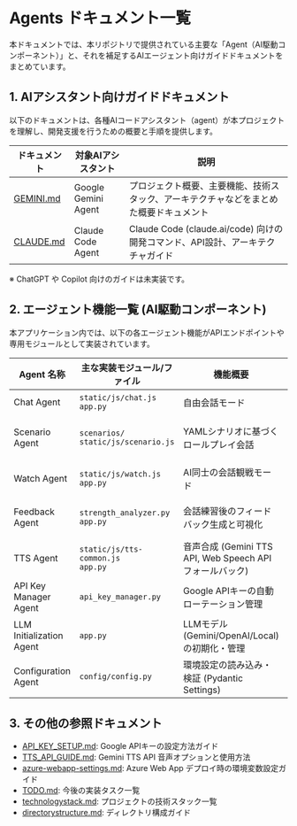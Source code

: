 # Agents ドキュメント一覧

本ドキュメントでは、本リポジトリで提供されている主要な「Agent（AI駆動コンポーネント）」と、それを補足するAIエージェント向けガイドドキュメントをまとめています。

## 1. AIアシスタント向けガイドドキュメント
以下のドキュメントは、各種AIコードアシスタント（agent）が本プロジェクトを理解し、開発支援を行うための概要と手順を提供します。

| ドキュメント           | 対象AIアシスタント     | 説明                                                        |
|------------------------|------------------------|-------------------------------------------------------------|
| [GEMINI.md](GEMINI.md)     | Google Gemini Agent    | プロジェクト概要、主要機能、技術スタック、アーキテクチャなどをまとめた概要ドキュメント |
| [CLAUDE.md](CLAUDE.md)     | Claude Code Agent      | Claude Code (claude.ai/code) 向けの開発コマンド、API設計、アーキテクチャガイド    |

※ ChatGPT や Copilot 向けのガイドは未実装です。

## 2. エージェント機能一覧 (AI駆動コンポーネント)
本アプリケーション内では、以下の各エージェント機能がAPIエンドポイントや専用モジュールとして実装されています。

| Agent 名称             | 主な実装モジュール/ファイル              | 機能概要                                        | API/ルート                                                      |
|------------------------|------------------------------------------|-------------------------------------------------|------------------------------------------------------------------|
| Chat Agent             | `static/js/chat.js`<br>`app.py`           | 自由会話モード                                    | `GET /chat`, `POST /api/chat` (SSE)                             |
| Scenario Agent         | `scenarios/`<br>`static/js/scenario.js`  | YAMLシナリオに基づくロールプレイ会話                  | `GET /scenarios`, `GET /scenario`, `POST /api/scenario_chat` (SSE) |
| Watch Agent            | `static/js/watch.js`<br>`app.py`          | AI同士の会話観戦モード                            | `GET /watch`, `POST /api/watch/start`, `POST /api/watch/next` (SSE) |
| Feedback Agent         | `strength_analyzer.py`<br>`app.py`        | 会話練習後のフィードバック生成と可視化              | `POST /api/chat_feedback`, `POST /api/scenario_feedback`        |
| TTS Agent              | `static/js/tts-common.js`<br>`app.py`     | 音声合成 (Gemini TTS API, Web Speech API フォールバック) | `POST /api/tts`                                                  |
| API Key Manager Agent  | `api_key_manager.py`                    | Google APIキーの自動ローテーション管理              | `GET /api/key_status`                                           |
| LLM Initialization Agent | `app.py`                                | LLMモデル(Gemini/OpenAI/Local)の初期化・管理         | 関数: `create_gemini_llm()`, `initialize_llm()`                 |
| Configuration Agent    | `config/config.py`                      | 環境設定の読み込み・検証 (Pydantic Settings)        | 関数: `get_config()`, `get_cached_config()`                     |

## 3. その他の参照ドキュメント
- [API_KEY_SETUP.md](API_KEY_SETUP.md): Google APIキーの設定方法ガイド
- [TTS_API_GUIDE.md](TTS_API_GUIDE.md): Gemini TTS API 音声オプションと使用方法
- [azure-webapp-settings.md](azure-webapp-settings.md): Azure Web App デプロイ時の環境変数設定ガイド
- [TODO.md](TODO.md): 今後の実装タスク一覧
- [technologystack.md](technologystack.md): プロジェクトの技術スタック一覧
- [directorystructure.md](directorystructure.md): ディレクトリ構成ガイド